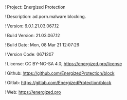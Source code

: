 ! Project: Energized Protection

! Description: ad.porn.malware blocking.

! Version: 6.0.1.21.03.067.12

! Build Version: 21.03.067.12

! Build Date: Mon, 08 Mar 21 12:07:26

! Version Code: 0671207

! License: CC BY-NC-SA 4.0, https://energized.pro/license

! Github: https://github.com/EnergizedProtection/block

! Gitlab: https://gitlab.com/EnergizedProtection/block


! Web: https://energized.pro
